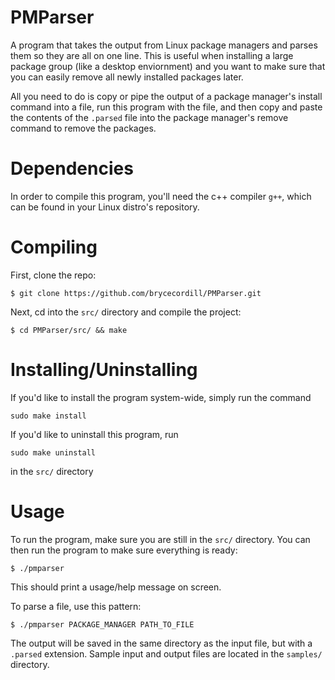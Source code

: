 # PMParser
A program that takes the output from Linux package managers and parses them so they are all on one line.  This is useful when installing a large package group (like a desktop enviornment) and you want to make sure that you can easily remove all newly installed packages later.

All you need to do is copy or pipe the output of a package manager's install command into a file, run this program with the file, and then copy and paste the contents of the ```.parsed``` file into the package manager's remove command to remove the packages.

# Dependencies
In order to compile this program, you'll need the c++ compiler ```g++```, which can be found in your Linux distro's repository.

# Compiling
First, clone the repo: 
```
$ git clone https://github.com/brycecordill/PMParser.git
```

Next, cd into the ```src/``` directory and compile the project:
```
$ cd PMParser/src/ && make
```

# Installing/Uninstalling
If you'd like to install the program system-wide, simply run the command
```
sudo make install
```
If you'd like to uninstall this program, run
```
sudo make uninstall
```
in the ```src/``` directory

# Usage
To run the program, make sure you are still in the ```src/``` directory.  You can then run the program to make sure everything is ready:
```
$ ./pmparser
```
This should print a usage/help message on screen.

To parse a file, use this pattern:
```
$ ./pmparser PACKAGE_MANAGER PATH_TO_FILE
```

The output will be saved in the same directory as the input file, but with a ```.parsed``` extension.  Sample input and output files are located in the ```samples/``` directory.
